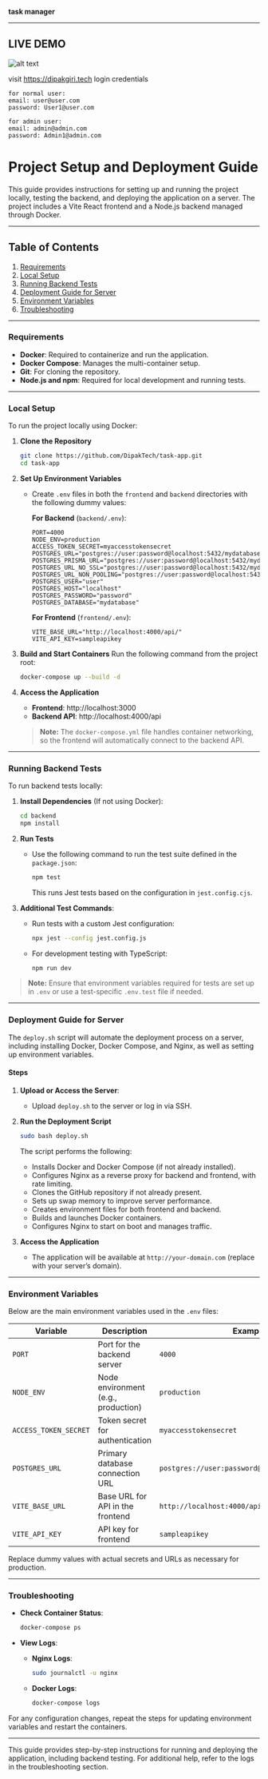 **task manager**

---

## LIVE DEMO

![alt text](image.png)

visit https://dipakgiri.tech
login credentials

```
for normal user:
email: user@user.com
password: User1@user.com

for admin user:
email: admin@admin.com
password: Admin1@admin.com
```

# Project Setup and Deployment Guide

This guide provides instructions for setting up and running the project locally, testing the backend, and deploying the application on a server. The project includes a Vite React frontend and a Node.js backend managed through Docker.

---

## Table of Contents

1. [Requirements](#requirements)
2. [Local Setup](#local-setup)
3. [Running Backend Tests](#running-backend-tests)
4. [Deployment Guide for Server](#deployment-guide-for-server)
5. [Environment Variables](#environment-variables)
6. [Troubleshooting](#troubleshooting)

---

### Requirements

- **Docker**: Required to containerize and run the application.
- **Docker Compose**: Manages the multi-container setup.
- **Git**: For cloning the repository.
- **Node.js and npm**: Required for local development and running tests.

---

### Local Setup

To run the project locally using Docker:

1. **Clone the Repository**

   ```bash
   git clone https://github.com/DipakTech/task-app.git
   cd task-app
   ```

2. **Set Up Environment Variables**

   - Create `.env` files in both the `frontend` and `backend` directories with the following dummy values:

     **For Backend** (`backend/.env`):

     ```env
     PORT=4000
     NODE_ENV=production
     ACCESS_TOKEN_SECRET=myaccesstokensecret
     POSTGRES_URL="postgres://user:password@localhost:5432/mydatabase"
     POSTGRES_PRISMA_URL="postgres://user:password@localhost:5432/mydatabase"
     POSTGRES_URL_NO_SSL="postgres://user:password@localhost:5432/mydatabase"
     POSTGRES_URL_NON_POOLING="postgres://user:password@localhost:5432/mydatabase"
     POSTGRES_USER="user"
     POSTGRES_HOST="localhost"
     POSTGRES_PASSWORD="password"
     POSTGRES_DATABASE="mydatabase"
     ```

     **For Frontend** (`frontend/.env`):

     ```env
     VITE_BASE_URL="http://localhost:4000/api/"
     VITE_API_KEY=sampleapikey
     ```

3. **Build and Start Containers**
   Run the following command from the project root:

   ```bash
   docker-compose up --build -d
   ```

4. **Access the Application**

   - **Frontend**: http://localhost:3000
   - **Backend API**: http://localhost:4000/api

   > **Note:** The `docker-compose.yml` file handles container networking, so the frontend will automatically connect to the backend API.

---

### Running Backend Tests

To run backend tests locally:

1. **Install Dependencies** (If not using Docker):

   ```bash
   cd backend
   npm install
   ```

2. **Run Tests**

   - Use the following command to run the test suite defined in the `package.json`:
     ```bash
     npm test
     ```
     This runs Jest tests based on the configuration in `jest.config.cjs`.

3. **Additional Test Commands**:
   - Run tests with a custom Jest configuration:
     ```bash
     npx jest --config jest.config.js
     ```
   - For development testing with TypeScript:
     ```bash
     npm run dev
     ```

> **Note:** Ensure that environment variables required for tests are set up in `.env` or use a test-specific `.env.test` file if needed.

---

### Deployment Guide for Server

The `deploy.sh` script will automate the deployment process on a server, including installing Docker, Docker Compose, and Nginx, as well as setting up environment variables.

#### Steps

1. **Upload or Access the Server**:

   - Upload `deploy.sh` to the server or log in via SSH.

2. **Run the Deployment Script**

   ```bash
   sudo bash deploy.sh
   ```

   The script performs the following:

   - Installs Docker and Docker Compose (if not already installed).
   - Configures Nginx as a reverse proxy for backend and frontend, with rate limiting.
   - Clones the GitHub repository if not already present.
   - Sets up swap memory to improve server performance.
   - Creates environment files for both frontend and backend.
   - Builds and launches Docker containers.
   - Configures Nginx to start on boot and manages traffic.

3. **Access the Application**
   - The application will be available at `http://your-domain.com` (replace with your server’s domain).

---

### Environment Variables

Below are the main environment variables used in the `.env` files:

| Variable              | Description                         | Example Value                                        |
| --------------------- | ----------------------------------- | ---------------------------------------------------- |
| `PORT`                | Port for the backend server         | `4000`                                               |
| `NODE_ENV`            | Node environment (e.g., production) | `production`                                         |
| `ACCESS_TOKEN_SECRET` | Token secret for authentication     | `myaccesstokensecret`                                |
| `POSTGRES_URL`        | Primary database connection URL     | `postgres://user:password@localhost:5432/mydatabase` |
| `VITE_BASE_URL`       | Base URL for API in the frontend    | `http://localhost:4000/api/`                         |
| `VITE_API_KEY`        | API key for frontend                | `sampleapikey`                                       |

Replace dummy values with actual secrets and URLs as necessary for production.

---

### Troubleshooting

- **Check Container Status**:

  ```bash
  docker-compose ps
  ```

- **View Logs**:
  - **Nginx Logs**:
    ```bash
    sudo journalctl -u nginx
    ```
  - **Docker Logs**:
    ```bash
    docker-compose logs
    ```

For any configuration changes, repeat the steps for updating environment variables and restart the containers.

---

This guide provides step-by-step instructions for running and deploying the application, including backend testing. For additional help, refer to the logs in the troubleshooting section.
